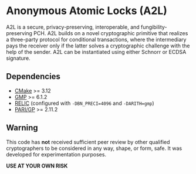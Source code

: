 #  Anonymous Atomic Locks (A2L)

A2L is a secure, privacy-preserving, interoperable, and fungibility-preserving PCH. A2L builds on a novel cryptographic primitive 
that realizes a three-party protocol for conditional transactions, where the intermediary pays the receiver only if the latter solves a cryptographic 
challenge with the help of the sender. A2L can be instantiated using either Schnorr or ECDSA signature.

## Dependencies

* [CMake](https://cmake.org/download/) >= 3.12
* [GMP](https://gmplib.org/) >= 6.1.2
* [RELIC](https://github.com/relic-toolkit/relic) (configured with `-DBN_PRECI=4096` and `-DARITH=gmp`)
* [PARI/GP](https://pari.math.u-bordeaux.fr/) >= 2.11.2

## Warning

This code has **not** received sufficient peer review by other qualified cryptographers to be considered in any way, shape, or form, safe. 
It was developed for experimentation purposes.

**USE AT YOUR OWN RISK**


